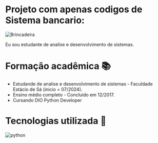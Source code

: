 
# Projeto com apenas codigos de Sistema bancario:
![Brincadeira](image_2025-05-02_23-43-52)

Eu sou estudante de analise e desenvolvimento de sistemas.
# Formação acadêmica 📚
- Estudande de analise e desenvolvimento de sistemas - Faculdade Estácio de Sá (inicio = 07/2024).
- Ensino médio completo - Concluido em  12/2017.
- Cursando DIO Python Developer 

# Tecnologias utilizada 🧰

![python](https://img.shields.io/badge/python-4518857?style=for-the-badge&logo=python&logoColor=)
